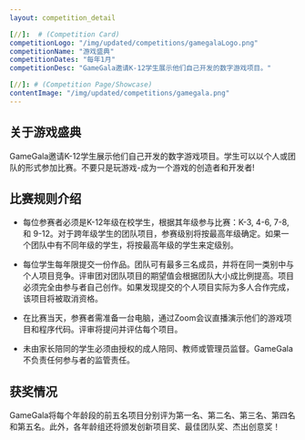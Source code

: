 ```yaml
---
layout: competition_detail

[//]:  # (Competition Card)
competitionLogo: "/img/updated/competitions/gamegalaLogo.png"
competitionName: "游戏盛典"
competitionDates: "每年1月"
competitionDesc: "GameGala邀请K-12学生展示他们自己开发的数字游戏项目。"

[//]: # (Competition Page/Showcase)
contentImage: "/img/updated/competitions/gamegala.png"
---
```


## 关于游戏盛典

GameGala邀请K-12学生展示他们自己开发的数字游戏项目。学生可以以个人或团队的形式参加比赛。不要只是玩游戏-成为一个游戏的创造者和开发者!

## 比赛规则介绍

+ 每位参赛者必须是K-12年级在校学生，根据其年级参与比赛：K-3, 4-6, 7-8, 和 9-12。对于跨年级学生的团队项目，参赛级别将按最高年级确定。如果一个团队中有不同年级的学生，将按最高年级的学生来定级别。

+ 每位学生每年限提交一份作品。团队可有最多三名成员，并将在同一类别中与个人项目竞争。评审团对团队项目的期望值会根据团队大小成比例提高。项目必须完全由参与者自己创作。如果发现提交的个人项目实际为多人合作完成，该项目将被取消资格。

+ 在比赛当天，参赛者需准备一台电脑，通过Zoom会议直播演示他们的游戏项目和程序代码。评审将提问并评估每个项目。

+ 未由家长陪同的学生必须由授权的成人陪同、教师或管理员监督。GameGala不负责任何参与者的监管责任。

## 获奖情况

GameGala将每个年龄段的前五名项目分别评为第一名、第二名、第三名、第四名和第五名。此外，各年龄组还将颁发创新项目奖、最佳团队奖、杰出创意奖！

